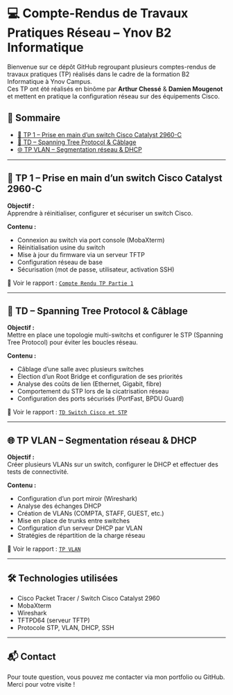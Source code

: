 # 💻 Compte-Rendus de Travaux Pratiques Réseau – Ynov B2 Informatique

Bienvenue sur ce dépôt GitHub regroupant plusieurs comptes-rendus de travaux pratiques (TP) réalisés dans le cadre de la formation B2 Informatique à Ynov Campus.  
Ces TP ont été réalisés en binôme par **Arthur Chessé** & **Damien Mougenot** et mettent en pratique la configuration réseau sur des équipements Cisco.

## 📂 Sommaire

- [🧠 TP 1 – Prise en main d’un switch Cisco Catalyst 2960-C](#-tp-1--prise-en-main-dun-switch-cisco-catalyst-2960-c)
- [🔁 TD – Spanning Tree Protocol & Câblage](#-td--spanning-tree-protocol--câblage)
- [🌐 TP VLAN – Segmentation réseau & DHCP](#-tp-vlan--segmentation-réseau--dhcp)

---

## 🧠 TP 1 – Prise en main d’un switch Cisco Catalyst 2960-C

**Objectif :**  
Apprendre à réinitialiser, configurer et sécuriser un switch Cisco.

**Contenu :**

- Connexion au switch via port console (MobaXterm)
- Réinitialisation usine du switch
- Mise à jour du firmware via un serveur TFTP
- Configuration réseau de base
- Sécurisation (mot de passe, utilisateur, activation SSH)

📄 Voir le rapport : [`Compte Rendu TP Partie 1`](./tp1-switch-cisco.pdf)

---

## 🔁 TD – Spanning Tree Protocol & Câblage

**Objectif :**  
Mettre en place une topologie multi-switchs et configurer le STP (Spanning Tree Protocol) pour éviter les boucles réseau.

**Contenu :**

- Câblage d’une salle avec plusieurs switches
- Élection d’un Root Bridge et configuration de ses priorités
- Analyse des coûts de lien (Ethernet, Gigabit, fibre)
- Comportement du STP lors de la cicatrisation réseau
- Configuration des ports sécurisés (PortFast, BPDU Guard)

📄 Voir le rapport : [`TD Switch Cisco et STP`](./td-stp-cablage.pdf)

---

## 🌐 TP VLAN – Segmentation réseau & DHCP

**Objectif :**  
Créer plusieurs VLANs sur un switch, configurer le DHCP et effectuer des tests de connectivité.

**Contenu :**

- Configuration d’un port miroir (Wireshark)
- Analyse des échanges DHCP
- Création de VLANs (COMPTA, STAFF, GUEST, etc.)
- Mise en place de trunks entre switches
- Configuration d’un serveur DHCP par VLAN
- Stratégies de répartition de la charge réseau

📄 Voir le rapport : [`TP VLAN`](./tp-vlan-dhcp.pdf)

---

## 🛠️ Technologies utilisées

- Cisco Packet Tracer / Switch Cisco Catalyst 2960
- MobaXterm
- Wireshark
- TFTPD64 (serveur TFTP)
- Protocole STP, VLAN, DHCP, SSH

---

## 📬 Contact

Pour toute question, vous pouvez me contacter via mon portfolio ou GitHub.  
Merci pour votre visite !

